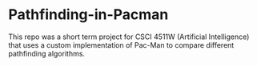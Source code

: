 # Pathfinding-in-Pacman
This repo was a short term project for CSCI 4511W (Artificial Intelligence) that uses a custom implementation of Pac-Man to compare different pathfinding algorithms.
